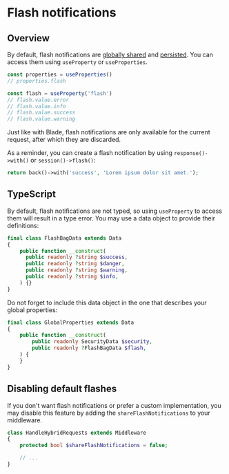 # Flash notifications

## Overview

By default, flash notifications are [globally shared](./global-properties.md) and [persisted](./persistent-properties.md). You can access them using `useProperty` or `useProperties`.

```ts
const properties = useProperties()
// properties.flash

const flash = useProperty('flash')
// flash.value.error
// flash.value.info
// flash.value.success
// flash.value.warning
```

Just like with Blade, flash notifications are only available for the current request, after which they are discarded.

As a reminder, you can create a flash notification by using `response()->with()` or `session()->flash()`:

```php
return back()->with('success', 'Lorem ipsum dolor sit amet.');
```

## TypeScript

By default, flash notifications are not typed, so using `useProperty` to access them will result in a type error. You may use a data object to provide their definitions:

```php
final class FlashBagData extends Data
{
    public function __construct(
      public readonly ?string $success,
      public readonly ?string $danger,
      public readonly ?string $warning,
      public readonly ?string $info,
    ) {}
}
```

Do not forget to include this data object in the one that describes your global properties:

```php
final class GlobalProperties extends Data
{
    public function __construct(
        public readonly SecurityData $security,
        public readonly ?FlashBagData $flash,
    ) {
    }
}
```

## Disabling default flashes

If you don't want flash notifications or prefer a custom implementation, you may disable this feature by adding the `shareFlashNotifications` to your middleware.

```php
class HandleHybridRequests extends Middleware
{
    protected bool $shareFlashNotifications = false;

    // ...
}
```
